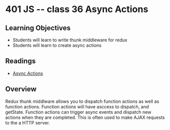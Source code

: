 # 401 JS -- class 36 Async Actions 

## Learning Objectives
* Students will learn to write thunk middleware for redux
* Students will learn to create async actions 

## Readings
* [Async Actions](http://redux.js.org/docs/advanced/AsyncActions.html)

## Overview
Redux thunk middlware allows you to dispatch function actions as well as function actions. Function actions will have asccess to dispatch, and getState. Function actions can trigger async events and dispatch new actions when they are completed. This is often used to make AJAX requests to the a HTTP server.
